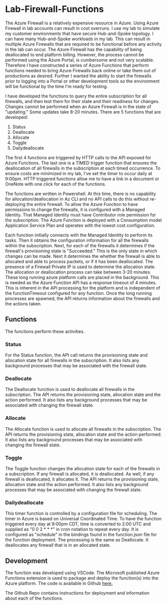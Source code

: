 # Lab-Firewall-Functions

The Azure Firewall is a relatively expensive resource in Azure.  Using Azure Firewall in lab accounts can result in cost overruns.  I use my lab to simulate my customer environments that have secure Hub-and-Spoke topology.  I can have many Hub-and-Spoke workloads in my lab.  This can result in multiple Azure Firewalls that are required to be functional before any activity in the lab can occur.  The Azure Firewall has the capability of being deallocated to end platform billing.  However, the process cannot be performed using the Azure Portal, is cumbersome and not very scalable.  Therefore I have constructed a series of Azure Functions that perform functions needed to bring Azure Firewalls back online or take them out of productions as desired.  Further I wanted the ability to start the firewalls prior to logging into a Portal or other development tools so the environment will be functional by the time I'm ready for testing.  

I have developed the functions to query the entire subscription for all firewalls, and then test them for their state and their readiness for changes.  Changes cannot be performed when an Azure Firewall is in the state of "updating."  Some updates take 8-20 minutes.  There are 5 functions that are developed:

1. Status
1. Deallocate
1. Allocate
1. Toggle
1. Dailydeallocate

The first 4 functions are triggered by HTTP calls to the API exposed for Azure Functions.  The last one is a TIMED trigger function that ensures the deallocation of all firewalls in the subscription at each timed occurrence.  To ensure costs are minimized in my lab, I've set the timer to occur daily at 9:00pm.   HTTP triggered functions allow me to have a link in a document or OneNote with one click for each of the functions.

The functions are written in Powershell.  At this time, there is no capability for allocation/deallocation in Az CLI and no API calls to do this without re-deploying the entire firewall.  To allow the Azure Function to have permissions to change the firewalls, it is configured with a Managed Identity.  That Managed Identity must have Contributor role permission for the subscription.  The Azure Function is deployed with a Consumption model Application Service Plan and operates with the lowest cost configuration.

Each function initially connects with the Managed Identity to perform its tasks.  Then it obtains the configuration information for all the firewalls within the subscription.  Next, for each of the firewalls it determines if the firewall's provisioning state is "Succeeded." This is the only state in which changes can be made.  Next it determines the whether the firewall is able to allocated and able to process packets, or if it has been deallocated.  The presence of a Firewall Private IP is used to determine the allocation state.  The allocation or deallocation process can take between 3-20 minutes.  These long running azure platform calls are placed in the background.  This is needed as the Azure Function API has a response timeout of 4 minutes.  This is inherent in the API processing for the platform and is independent of the functionTimeout configured for any function.  Once the long running processes are spawned, the API returns information about the firewalls and the actions taken.

## Functions

The functions perform these activities.

### Status

For the Status function, the API call returns the provisioning state and allocation state for all firewalls in the subscription.  It also lists any background processes that may be associated with the firewall state.

### Deallocate

The Deallocate function is used to deallocate all firewalls in the subscription.  The API returns the provisioning state, allocation state and the action performed.   It also lists any background processes that may be associated with changing the firewall state.

### Allocate

The Allocate function is used to allocate all firewalls in the subscription.  The API returns the provisioning state, allocation state and the action performed.   It also lists any background processes that may be associated with changing the firewall state.

### Toggle

The Toggle function changes the allocation state for each of the firewalls in a subscription.  If any firewall is allocated, it is deallocated.  As well, if any firewall is deallocated, it allocates it.  The API returns the provisioning state, allocation state and the action performed.   It also lists any background processes that may be associated with changing the firewall state.

### Dailydeallocate

This timer function is controlled by a configuration file for scheduling.  The timer in Azure is based on Universal Coordinated Time.  To have the function triggered every day at 9:00pm CDT, time is converted to  2:00 UTC and supplied as "0 0 2 * * *" in cron notation to repeat every day.  It is configured as "schedule" in the bindings found in the function.json file for the function deployment.  The processing is the same as Deallocate.  It deallocates any firewall that is in an allocated state.

## Development

The function was developed using VSCode.  The Microsoft published Azure Functions extension is used to package and deploy the function(s) into the Azure platform.  The code is available in Github [here.](https://github.com/jclem2000/Lab-Firewall-Functions)

The Github Repo contains instructions for deployment and information about each of the functions.

